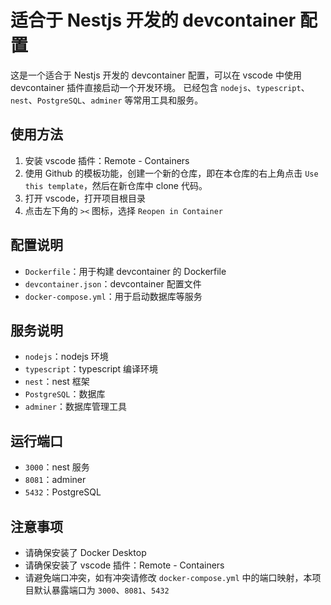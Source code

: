 # 适合于 Nestjs 开发的 devcontainer 配置

这是一个适合于 Nestjs 开发的 devcontainer 配置，可以在 vscode 中使用 devcontainer 插件直接启动一个开发环境。 已经包含 `nodejs`、`typescript`、`nest`、`PostgreSQL`、`adminer` 等常用工具和服务。

## 使用方法

1. 安装 vscode 插件：Remote - Containers
2. 使用 Github 的模板功能，创建一个新的仓库，即在本仓库的右上角点击 `Use this template`，然后在新仓库中 clone 代码。
3. 打开 vscode，打开项目根目录
4. 点击左下角的 `><` 图标，选择 `Reopen in Container`

## 配置说明

- `Dockerfile`：用于构建 devcontainer 的 Dockerfile
- `devcontainer.json`：devcontainer 配置文件
- `docker-compose.yml`：用于启动数据库等服务

## 服务说明

- `nodejs`：nodejs 环境
- `typescript`：typescript 编译环境
- `nest`：nest 框架
- `PostgreSQL`：数据库
- `adminer`：数据库管理工具

## 运行端口

- `3000`：nest 服务
- `8081`：adminer
- `5432`：PostgreSQL

## 注意事项

- 请确保安装了 Docker Desktop
- 请确保安装了 vscode 插件：Remote - Containers
- 请避免端口冲突，如有冲突请修改 `docker-compose.yml` 中的端口映射，本项目默认暴露端口为 `3000`、`8081`、`5432`
